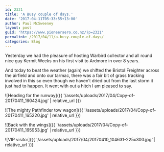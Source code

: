 ```yaml
---
id: 2321
title: 'A Busy couple of days.'
date: '2017-04-11T05:33:55+13:00'
author: Paul McSweeney
layout: post
guid: 'https://www.pioneeraero.co.nz/?p=2321'
permalink: /2017/04/11/a-busy-couple-of-days/
categories: Blog
---
```


Yesterday we had the pleasure of hosting Warbird collector and all round nice guy Kermit Weeks on his first visit to Ardmore in over 8 years.

And today to beat the weather (again) we shifted the Bristol Freighter across the airfield and onto our tarmac, there was a fair bit of grass tracking involved in this so even though we haven’t dried out from the last storm it just had to happen. It went with out a hitch I am pleased to say.

![Heading for the runway]({{ '/assets/uploads/2017/04/Copy-of-20170411_160424.jpg' | relative_url }})

![The mighty Pathfinder tow wagon]({{ '/assets/uploads/2017/04/Copy-of-20170411_165220.jpg' | relative_url }})

![Back with the wings]({{ '/assets/uploads/2017/04/Copy-of-20170411_165953.jpg' | relative_url }})

![VIP visitor]({{ '/assets/uploads/2017/04/20170410_104631-225x300.jpg' | relative_url }})
